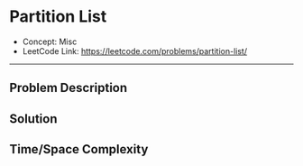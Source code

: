 # Partition List

- Concept: Misc
- LeetCode Link: https://leetcode.com/problems/partition-list/

---

## Problem Description

## Solution

## Time/Space Complexity

